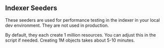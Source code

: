 <h2>Indexer Seeders</h2>

These seeders are used for performance testing in the indexer in your local dev environment. They are not used in production.

By default, they each create 1 million resources. You can adjust this in the script if needed. Creating 1M objects takes about 5-10 minutes.
